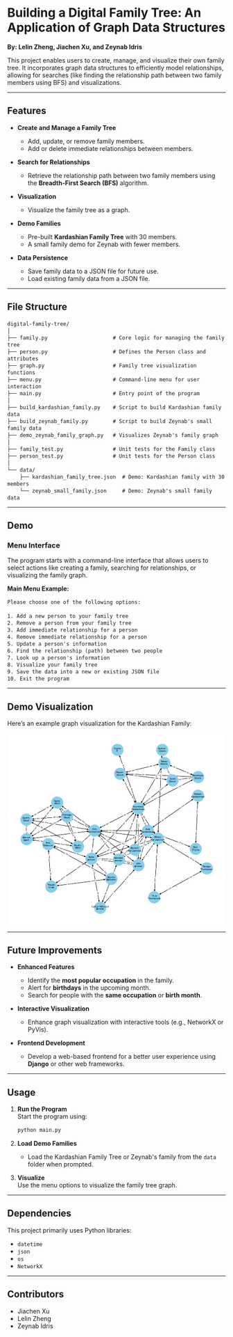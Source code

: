 # Building a Digital Family Tree: An Application of Graph Data Structures  
**By: Lelin Zheng, Jiachen Xu, and Zeynab Idris**  

This project enables users to create, manage, and visualize their own family tree. It incorporates graph data structures to efficiently model relationships, allowing for searches (like finding the relationship path between two family members using BFS) and visualizations.  

---

## Features  

- **Create and Manage a Family Tree**  
  - Add, update, or remove family members.  
  - Add or delete immediate relationships between members.  

- **Search for Relationships**  
  - Retrieve the relationship path between two family members using the **Breadth-First Search (BFS)** algorithm.  

- **Visualization**  
  - Visualize the family tree as a graph.  

- **Demo Families**  
  - Pre-built **Kardashian Family Tree** with 30 members.  
  - A small family demo for Zeynab with fewer members.  

- **Data Persistence**  
  - Save family data to a JSON file for future use.  
  - Load existing family data from a JSON file.  

---

## File Structure  

```plaintext
digital-family-tree/
│
├── family.py                     # Core logic for managing the family tree
├── person.py                     # Defines the Person class and attributes
├── graph.py                      # Family tree visualization functions
├── menu.py                       # Command-line menu for user interaction
├── main.py                       # Entry point of the program
│
├── build_kardashian_family.py    # Script to build Kardashian family data
├── build_zeynab_family.py        # Script to build Zeynab's small family data
├── demo_zeynab_family_graph.py   # Visualizes Zeynab's family graph
│
├── family_test.py                # Unit tests for the Family class
├── person_test.py                # Unit tests for the Person class
│
└── data/
    ├── kardashian_family_tree.json  # Demo: Kardashian family with 30 members
    └── zeynab_small_family.json     # Demo: Zeynab's small family data
```

---

## Demo  

### Menu Interface  
The program starts with a command-line interface that allows users to select actions like creating a family, searching for relationships, or visualizing the family graph.  

**Main Menu Example:**  
```plaintext
Please choose one of the following options:

1. Add a new person to your family tree  
2. Remove a person from your family tree  
3. Add immediate relationship for a person  
4. Remove immediate relationship for a person  
5. Update a person's information  
6. Find the relationship (path) between two people  
7. Look up a person's information  
8. Visualize your family tree  
9. Save the data into a new or existing JSON file  
10. Exit the program  
```

---

## Demo Visualization  

Here’s an example graph visualization for the Kardashian Family:  

![Kardashian Family Graph](https://github.com/LelinZheng/Family-Graph-Project/blob/webApp/demo_kardashian_family_graph.png)

---

## Future Improvements  

- **Enhanced Features**  
  - Identify the **most popular occupation** in the family.  
  - Alert for **birthdays** in the upcoming month.  
  - Search for people with the **same occupation** or **birth month**.  

- **Interactive Visualization**  
  - Enhance graph visualization with interactive tools (e.g., NetworkX or PyVis).  

- **Frontend Development**  
  - Develop a web-based frontend for a better user experience using **Django** or other web frameworks.  

---

## Usage  

1. **Run the Program**  
   Start the program using:  
   ```bash
   python main.py
   ```

2. **Load Demo Families**  
   - Load the Kardashian Family Tree or Zeynab's family from the `data` folder when prompted.  

3. **Visualize**  
   Use the menu options to visualize the family tree graph.  

---

## Dependencies  

This project primarily uses Python libraries:  

- `datetime`  
- `json`  
- `os`  
- `NetworkX`
---

## Contributors  

- Jiachen Xu  
- Lelin Zheng  
- Zeynab Idris  
